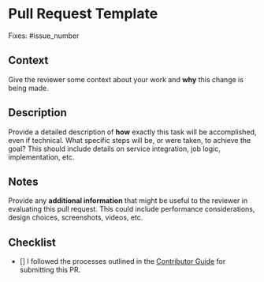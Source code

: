 # Pull Request Template

Fixes: #issue_number

## Context

Give the reviewer some context about your work and **why** this change is being made.

## Description

Provide a detailed description of **how** exactly this task will be accomplished, even if technical. What specific steps will be, or were taken, to achieve the goal? This should include details on service integration, job logic, implementation, etc.

## Notes

Provide any **additional information** that might be useful to the reviewer in evaluating this pull request. This could include performance considerations, design choices, screenshots, videos, etc.

## Checklist

- [] I followed the processes outlined in the [Contributor Guide](https://github.com/NEIAAC/.github/blob/main/CONTRIBUTING.md) for submitting this PR.

